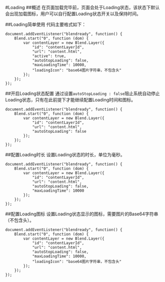 #Loading
##概述
在页面加载完毕前，页面会处于Loading状态，该状态下默认会出现加载图标，用户可以自行配置Loading状态开关以及保持时间。

##Loading简单使用
代码主要格式如下：
<pre><code>document.addEventListener("blendready", function() {
    Blend.start("0", function (dom) {
        var contentLayer = new Blend.Layer({
            "id": "contentLayerId",
            "url": "content.html",
            "active": true,
            "autoStopLoading": false,
            "maxLoadingTime": 10000,
            "loadingIcon": "base64图片字符串，不包含头"
        });
    });
});</code></pre>

##开启Loading状态配置
通过设置`autoStopLoading : false`阻止系统自动停止Loading状态，只有在此前提下才能继续配置Loading时间和图标。
<pre><code>document.addEventListener("blendready", function() {
    Blend.start("0", function (dom) {
        var contentLayer = new Blend.Layer({
            "id": "contentLayerId",
            "url": "content.html",
            "autoStopLoading": false
        });
    });
});</code></pre>

##配置Loading时长
设置Loading状态的时长，单位为毫秒。
<pre><code>document.addEventListener("blendready", function() {
    Blend.start("0", function (dom) {
        var contentLayer = new Blend.Layer({
            "id": "contentLayerId",
            "url": "content.html",
            "autoStopLoading": false,
            "maxLoadingTime": 10000
        });
    });
});</code></pre>

##配置Loading图标
设置Loading状态显示的图标，需要图片的Base64字符串（不包含头）。
<pre><code>document.addEventListener("blendready", function() {
    Blend.start("0", function (dom) {
        var contentLayer = new Blend.Layer({
            "id": "contentLayerId",
            "url": "content.html",
            "autoStopLoading": false,
            "maxLoadingTime": 10000,
            "loadingIcon": "base64图片字符串，不包含头"
        });
    });
});</code></pre>
